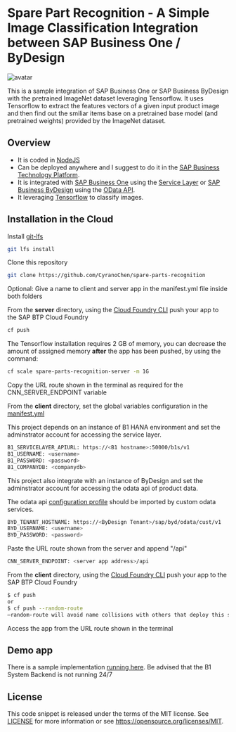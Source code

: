 # Spare Part Recognition - A Simple Image Classification Integration between SAP Business One / ByDesign

![avatar](https://jam4.sapjam.com/profile/vQ2WGFrz1l1cmyPIZX6G8c/documents/exUx6J98mB0A3RqbVkE0W1/thumbnail?max_x=1200&max_y=1200)

This is a sample integration of SAP Business One or SAP Business ByDesign with the pretrained ImageNet dataset leveraging Tensorflow. It uses Tensorflow to extract the features vectors of a given input product image and then find out the smiliar items base on a pretrained base model (and pretrained weights) provided by the ImageNet dataset.

## Overview

- It is coded in [NodeJS](https://nodejs.org/en/)
- Can be deployed anywhere and I suggest to do it in the  [SAP Business Technology Platform](https://www.sap.com/products/business-technology-platform/products.html).  
- It is integrated with [SAP Business One](https://www.sap.com/products/business-one.html) using the [Service Layer](https://www.youtube.com/watch?v=zaF_i7x9-s0&list=PLMdHXbewhZ2QsgYSICRQuoL8lkoEHjNzS&index=22) or [SAP Business ByDesign](https://www.sap.com/products/business-bydesign.html) using the [OData API](https://blogs.sap.com/2015/03/10/odata-for-sap-business-bydesign-analytics/).
- It leveraging [Tensorflow](https://www.tensorflow.org/tutorials/images/transfer_learning) to classify images.

## Installation in the Cloud

Install [git-lfs](https://github.com/git-lfs/git-lfs/wiki/Installation)

```sh
git lfs install
```

Clone this repository

```sh
git clone https://github.com/CyranoChen/spare-parts-recognition
```

Optional: Give a name to client and server app in the manifest.yml file inside both folders

From the **server** directory, using the [Cloud Foundry CLI](https://docs.cloudfoundry.org/cf-cli/install-go-cli.html) push your app to the SAP BTP Cloud Foundry

```sh
cf push
```

The Tensorflow installation requires 2 GB of memory, you can decrease the amount of assigned memory **after** the app has been pushed, by using the command:

```sh
cf scale spare-parts-recognition-server -m 1G
```

Copy the URL route shown in the terminal as required for the CNN_SERVER_ENDPOINT variable

From the **client** directory, set the global variables configuration in the [manifest.yml](https://github.com/CyranoChen/spare-parts-recognition/blob/master/client/manifest.yml)

This project depends on an instance of B1 HANA environment and set the adminstrator account for accessing the service layer.

```sh
B1_SERVICELAYER_APIURL: https://<B1 hostname>:50000/b1s/v1 
B1_USERNAME: <username> 
B1_PASSWORD: <password>
B1_COMPANYDB: <companydb>
```

This project also integrate with an instance of ByDesign and set the adminstrator account for accessing the odata api of product data.

The odata api [configuration profile](vmumaterial.xml) should be imported by custom odata services.

```sh
BYD_TENANT_HOSTNAME: https://<ByDesign Tenant>/sap/byd/odata/cust/v1 
BYD_USERNAME: <username> 
BYD_PASSWORD: <password>
```

Paste the URL route shown from the server and append "/api"

```sh
CNN_SERVER_ENDPOINT: <server app address>/api
```

From the **client** directory, using the [Cloud Foundry CLI](https://docs.cloudfoundry.org/cf-cli/install-go-cli.html) push your app to the SAP BTP Cloud Foundry

```sh
$ cf push
or
$ cf push --random-route
–random-route will avoid name collisions with others that deploy this same app on SCP. You can also choose your own app name by changing the manifest.yml file.
```

Access the app from the URL route shown in the terminal

## Demo app

There is a sample implementation [running here](https://spare-parts-recognition.cfapps.eu10.hana.ondemand.com/). Be advised that the B1 System Backend is not running 24/7

## License

This code snippet is released under the terms of the MIT license. See [LICENSE](LICENSE) for more information or see <https://opensource.org/licenses/MIT>.
